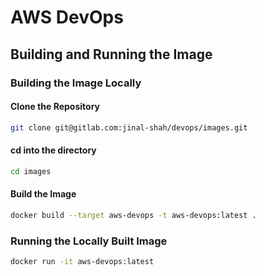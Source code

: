 # AWS DevOps

## Building and Running the Image

### Building the Image Locally

#### Clone the Repository

```bash
git clone git@gitlab.com:jinal-shah/devops/images.git
```

#### cd into the directory

```bash
cd images
```

#### Build the Image

```bash
docker build --target aws-devops -t aws-devops:latest .
```

### Running the Locally Built Image

```bash
docker run -it aws-devops:latest
```
